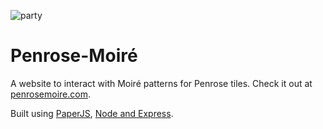 ![party](https://user-images.githubusercontent.com/12615164/120043011-300e8b00-bfd9-11eb-84de-2419629dd574.png)

# Penrose-Moiré

A website to interact with Moiré patterns for Penrose tiles. Check it out at [penrosemoire.com](penrosemoire.com).

Built using [PaperJS](http://paperjs.org/), [Node and Express](https://expressjs.com/).

